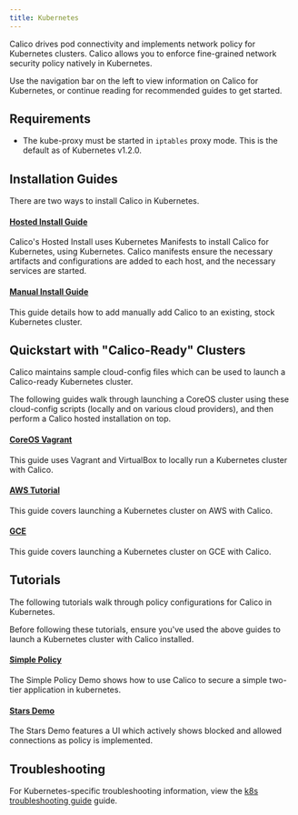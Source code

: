 ```yaml
---
title: Kubernetes
---
```


Calico drives pod connectivity and implements network policy for Kubernetes clusters.
Calico allows you to enforce fine-grained network security policy natively in Kubernetes.

Use the navigation bar on the left to view information on Calico for Kubernetes,
or continue reading for recommended guides to get started.

## Requirements

- The kube-proxy must be started in `iptables` proxy mode.  This is the default as of Kubernetes v1.2.0.

## Installation Guides

There are two ways to install Calico in Kubernetes.

#### [Hosted Install Guide]({{site.baseurl}}/{{page.version}}/getting-started/kubernetes/installation/hosted)

Calico's Hosted Install uses Kubernetes Manifests to install Calico for Kubernetes, using Kubernetes.
Calico manifests ensure the necessary artifacts and configurations are added to each host, and the necessary services are started.

#### [Manual Install Guide]({{site.baseurl}}/{{page.version}}/getting-started/kubernetes/installation/)

This guide details how to add manually add Calico to an existing, stock Kubernetes cluster.


## Quickstart with "Calico-Ready" Clusters

Calico maintains sample cloud-config files which can be used to launch a Calico-ready Kubernetes cluster.

The following guides walk through launching a CoreOS cluster using these
cloud-config scripts (locally and on various cloud providers), and then
perform a Calico hosted installation on top.

#### [CoreOS Vagrant]({{site.baseurl}}/{{page.version}}/getting-started/kubernetes/installation/vagrant/)

This guide uses Vagrant and VirtualBox to locally run a Kubernetes
cluster with Calico.

#### [AWS Tutorial]({{site.baseurl}}/{{page.version}}/getting-started/kubernetes/installation/aws)

This guide covers launching a Kubernetes cluster on AWS with Calico.

#### [GCE]({{site.baseurl}}/{{page.version}}/getting-started/kubernetes/installation/gce)

This guide covers launching a Kubernetes cluster on GCE with Calico.

## Tutorials

The following tutorials walk through policy configurations for Calico in Kubernetes.

Before following these tutorials, ensure you've used the above guides to launch
a Kubernetes cluster with Calico installed.

#### [Simple Policy](tutorials/simple-policy)

The Simple Policy Demo shows how to use Calico to secure a simple two-tier application in kubernetes.

#### [Stars Demo](tutorials/stars-policy/)

The Stars Demo features a UI which actively shows blocked and allowed
connections as policy is implemented.

## Troubleshooting

For Kubernetes-specific troubleshooting information, view the [k8s troubleshooting guide]({{site.baseurl}}/{{page.version}}/getting-started/kubernetes/troubleshooting) guide.
